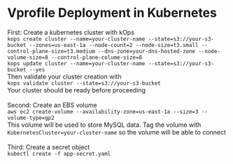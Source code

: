 # Vprofile Deployment in Kubernetes

First: Create a kubernetes cluster with kOps
<br>
`kops create cluster --name=your-cluster-name --state=s3://your-s3-bucket --zones=us-east-1a --node-count=2 --node-size=t3.small --control-plane-size=t3.medium --dns-zone=your-dns-hosted-zone --node-volume-size=8 --control-plane-colume-size=8`
<br>
`kops update cluster --name=your-cluster-name --state=s3://your-s3-bucket --yes`
<br>
Then validate your cluster creation with
<br>
`kops validate cluster --state=s3://your-s3-bucket`
<br>
Your cluster should be ready before proceeding
<br> <br>
Second: Create an EBS volume
<br>
`aws ec2 create-volume --availability-zone=us-east-1a --size=3 --volume-type=gp2`
<br>
This volume will be used to store MySQL data. Tag the volume with `KubernetesCluster=your-cluster-name` so the volume will be able to connect
<br> <br>
Third: Create a secret object
<br>
`kubectl create -f app-secret.yaml`
<br>

